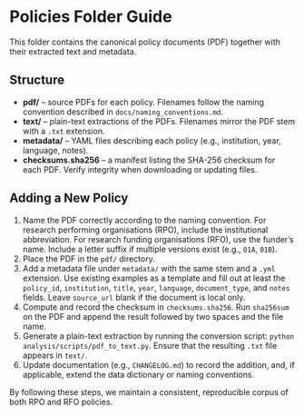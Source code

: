 # Policies Folder Guide

This folder contains the canonical policy documents (PDF) together with their extracted text and metadata.

## Structure

- **pdf/** – source PDFs for each policy. Filenames follow the naming convention described in `docs/naming_conventions.md`.
- **text/** – plain-text extractions of the PDFs. Filenames mirror the PDF stem with a `.txt` extension.
- **metadata/** – YAML files describing each policy (e.g., institution, year, language, notes).
- **checksums.sha256** – a manifest listing the SHA-256 checksum for each PDF. Verify integrity when downloading or updating files.

## Adding a New Policy

1. Name the PDF correctly according to the naming convention. For research performing organisations (RPO), include the institutional abbreviation. For research funding organisations (RFO), use the funder’s name. Include a letter suffix if multiple versions exist (e.g., `01A`, `01B`).
2. Place the PDF in the `pdf/` directory.
3. Add a metadata file under `metadata/` with the same stem and a `.yml` extension. Use existing examples as a template and fill out at least the `policy_id`, `institution`, `title`, `year`, `language`, `document_type`, and `notes` fields. Leave `source_url` blank if the document is local only.
4. Compute and record the checksum in `checksums.sha256`. Run `sha256sum` on the PDF and append the result followed by two spaces and the file name.
5. Generate a plain-text extraction by running the conversion script: `python analysis/scripts/pdf_to_text.py`. Ensure that the resulting `.txt` file appears in `text/`.
6. Update documentation (e.g., `CHANGELOG.md`) to record the addition, and, if applicable, extend the data dictionary or naming conventions.

By following these steps, we maintain a consistent, reproducible corpus of both RPO and RFO policies.
